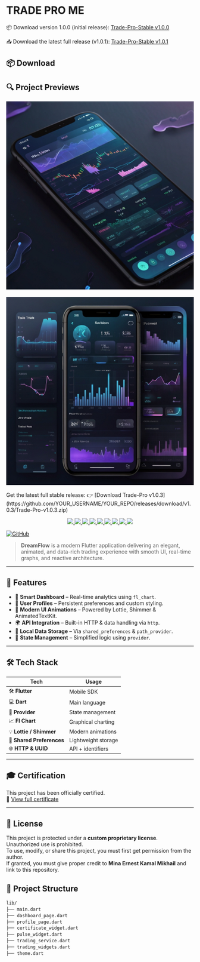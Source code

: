 # TRADE PRO ME
📦 Download version 1.0.0 (initial release): [Trade-Pro-Stable v1.0.0](https://github.com/mina2357/Trade-Pro-Stable/releases/tag/v1.0.0)

📥 Download the latest full release (v1.0.1): [Trade-Pro-Stable v1.0.1](https://github.com/mina2357/Trade-Pro-Stable/releases/tag/v1.0.1)

## 📦 Download
## 🔍 Project Previews

<p align="center">
  <img src="pro.jpg" alt="Project Preview 1" width="600"/>
  <br><br>
  <img src="pro3.jpg" alt="Project Preview 2" width="600"/>
</p>
Get the latest full stable release:  
👉 [Download Trade-Pro v1.0.3](https://github.com/YOUR_USERNAME/YOUR_REPO/releases/download/v1.0.3/Trade-Pro-v1.0.3.zip)
<p align="center">
  <a href="https://flutter.dev">
    <img src="https://img.shields.io/badge/Platform-Flutter-blue?logo=flutter&style=flat-square" />
  </a>
  <a href="https://dart.dev">
    <img src="https://img.shields.io/badge/Language-Dart-blue?logo=dart&style=flat-square" />
  </a>
  <a href="https://github.com/mina2357/Trade-Pro-Stable/releases/tag/v1.0.3">
    <img src="https://img.shields.io/badge/Version-1.0.3-blue?style=flat-square" />
  </a>
  <a href="https://github.com/mina2357/Trade-Pro-Stable/blob/main/LICENSE">
    <img src="https://img.shields.io/badge/License-Protected-blue?style=flat-square" />
  </a>
  <a href="https://github.com/mina2357">
    <img src="https://img.shields.io/badge/Maintainer-Mina-blueviolet?style=flat-square" />
  </a>
  <a href="https://github.com/mina2357/Trade-Pro-Stable/blob/main/README.md">
    <img src="https://img.shields.io/badge/README-Available-success?style=flat-square" />
  </a>
  <a href="https://github.com/mina2357/Trade-Pro-Stable/actions">
    <img src="https://img.shields.io/badge/Build-Passing-brightgreen?style=flat-square&logo=githubactions" />
  </a>
  <a href="https://github.com/mina2357/Trade-Pro-Stable/security/policy">
    <img src="https://img.shields.io/badge/Security-Active-orange?style=flat-square&logo=shield" />
  </a>
  <a href="https://github.com/mina2357/Trade-Pro-Stable/graphs/commit-activity">
    <img src="https://img.shields.io/badge/Last%20Updated-June%202025-orange?style=flat-square" />
  </a>
</p>

[![GitHub](https://img.shields.io/badge/GitHub-Profile-181717?style=for-the-badge&logo=github&logoColor=white)](https://github.com/mina2357)
> **DreamFlow** is a modern Flutter application delivering an elegant, animated, and data-rich trading experience with smooth UI, real-time graphs, and reactive architecture.

---

## 🚀 Features

- 🧠 **Smart Dashboard** – Real-time analytics using `fl_chart`.
- 👤 **User Profiles** – Persistent preferences and custom styling.
- 💫 **Modern UI Animations** – Powered by Lottie, Shimmer & AnimatedTextKit.
- 🌍 **API Integration** – Built-in HTTP & data handling via `http`.
- 📂 **Local Data Storage** – Via `shared_preferences` & `path_provider`.
- 🧬 **State Management** – Simplified logic using `provider`.

---

## 🛠️ Tech Stack

| Tech | Usage |
|------|-------|
| 🛠️ **Flutter** | Mobile SDK |
| 💻 **Dart** | Main language |
| 🧱 **Provider** | State management |
| 📈 **Fl Chart** | Graphical charting |
| 💡 **Lottie / Shimmer** | Modern animations |
| 💾 **Shared Preferences** | Lightweight storage |
| 🌐 **HTTP & UUID** | API + identifiers |

---
## 🎓 Certification

This project has been officially certified.  
📄 [View full certificate](./CERTIFICATE.md)

---
## 📜 License

This project is protected under a **custom proprietary license**.  
Unauthorized use is prohibited.  
To use, modify, or share this project, you must first get permission from the author.  
If granted, you must give proper credit to **Mina Ernest Kamal Mikhail** and link to this repository.

## 📁 Project Structure

```bash
lib/
├── main.dart
├── dashboard_page.dart
├── profile_page.dart
├── certificate_widget.dart
├── pulse_widget.dart
├── trading_service.dart
├── trading_widgets.dart
├── theme.dart


